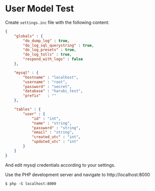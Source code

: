 
User Model Test
===============
Create `settings.inc` file with the following content:
```json
{
	"globals" : {
		"do_dump_log" : true,
		"do_log_sql_querystring" : true,
		"do_log_presets" : true,
		"do_log_tolls" : true,
		"respond_with_logs" : false
	},

	"mysql" : {
		"hostname" : "localhost",
		"username" : "root",
		"password" : "secret",
		"database" : "harubi_test",
		"prefix"   : ""
	},

	"tables" : {
		"user" : {
			"id" : "int",
			"name" : "string",
			"password" : "string",
			"email" : "string",
			"created_utc" : "int",
			"updated_utc" : "int"
		}
	}
}
```
And edit mysql credentials according to your settings.

Use the PHP development server and navigate to http://localhost:8000

```
$ php -S localhost:8000
```

